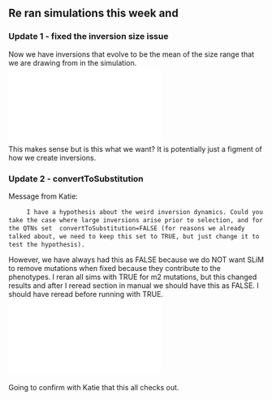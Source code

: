 ## Re ran simulations this week and 
### Update 1 - fixed the inversion size issue  
Now we have inversions that evolve to be the mean of the size range that we are drawing from in the simulation.  
![Average Inversion Size Through Time](../figures/20200911/invLengthAverage.pdf)  
This makes sense but is this what we want? It is potentially just a figment of how we create inversions.  
  
### Update 2 - convertToSubstitution
Message from Katie:    
       
         I have a hypothesis about the weird inversion dynamics. Could you take the case where large inversions arise prior to selection, and for the QTNs set  convertToSubstitution=FALSE (for reasons we already talked about, we need to keep this set to TRUE, but just change it to test the hypothesis).
  
However, we have always had this as FALSE because we do NOT want SLiM to remove mutations when fixed because they contribute to the phenotypes. I reran all sims
with TRUE for m2 mutations, but this changed results and after I reread section in manual we should have this as FALSE. I should have reread before running with TRUE.  
![Local Adaptation convertToSubstitution Summary](../figures/20200911/summary_ConvToSub.pdf)

Going to confirm with Katie that this all checks out.
	
